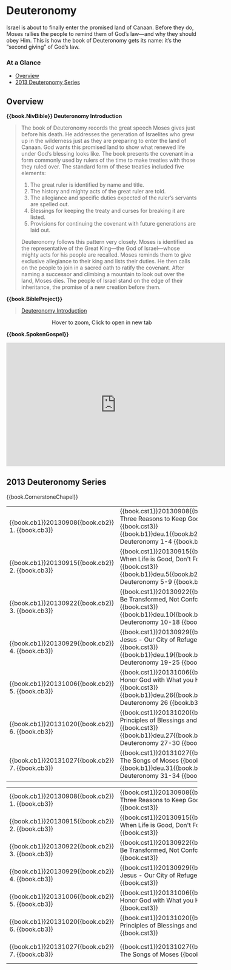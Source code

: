 # Deuteronomy

Israel is about to finally enter the promised land of Canaan. Before
they do, Moses rallies the people to remind them of God’s law—and why
they should obey Him. This is how the book of Deuteronomy gets its
name: it’s the “second giving” of God’s law.


### At a Glance

- [Overview](#overview)
- [2013 Deuteronomy Series](#2013-deuteronomy-series)


## Overview

**{{book.NivBible}} Deuteronomy Introduction**

> The book of Deuteronomy records the great speech Moses gives just
> before his death. He addresses the generation of Israelites who grew
> up in the wilderness just as they are preparing to enter the land of
> Canaan. God wants this promised land to show what renewed life under
> God’s blessing looks like. The book presents the covenant in a form
> commonly used by rulers of the time to make treaties with those they
> ruled over. The standard form of these treaties included five
> elements:
> 
> 1. The great ruler is identified by name and title.
> 1. The history and mighty acts of the great ruler are told.
> 1. The allegiance and specific duties expected of the ruler’s servants are spelled out.
> 1. Blessings for keeping the treaty and curses for breaking it are listed.
> 1. Provisions for continuing the covenant with future generations are laid out.
> 
> Deuteronomy follows this pattern very closely. Moses is identified as
> the representative of the Great King—the God of Israel—whose mighty
> acts for his people are recalled. Moses reminds them to give exclusive
> allegiance to their king and lists their duties. He then calls on the
> people to join in a sacred oath to ratify the covenant. After naming a
> successor and climbing a mountain to look out over the land, Moses
> dies. The people of Israel stand on the edge of their inheritance, the
> promise of a new creation before them.


**{{book.BibleProject}}**

> [Deuteronomy Introduction](https://bibleproject.com/explore/video/deuteronomy/)

<center>
  <figure>
    <div id="Deuteronomy_BP"></div>
    <figcaption>Hover to zoom, Click to open in new tab</figcaption>
  </figure>
</center>
<script>
  fw.addZoomableImage('Deuteronomy_BP', 'Deuteronomy_BP.png', 75);
</script>


**{{book.SpokenGospel}}**

<p align="center">
  <iframe name="SpokenGospelDeuteronomyVideo"
          id="SpokenGospelDeuteronomyVideo"
          width="577"
          height="325"
          src="https://www.youtube.com/embed/DfHlvrAKMoU"
          frameborder="0"
          allow="accelerometer; autoplay; encrypted-media; gyroscope; picture-in-picture"
          allowfullscreen></iframe>
</p>



## 2013 Deuteronomy Series

{{book.CornerstoneChapel}}

<!-- MASTER: vertical layout for "cell phone" responsive show/hide -->
<div class="phone">
<table>

<tr><td> {{book.cb1}}20130908{{book.cb2}} 1. {{book.cb3}} </td><td> {{book.cst1}}20130908{{book.cst2}} Three Reasons to Keep God's Word     {{book.cst3}} <br/> {{book.b1}}deu.1{{book.b2}}  Deuteronomy 1-4   {{book.b3}} </td><td> 09/08/2013 <br/> {{book.csg1}}20130908.pdf{{book.csg2}} </td>
<tr><td> {{book.cb1}}20130915{{book.cb2}} 2. {{book.cb3}} </td><td> {{book.cst1}}20130915{{book.cst2}} When Life is Good, Don't Forget God  {{book.cst3}} <br/> {{book.b1}}deu.5{{book.b2}}  Deuteronomy 5-9   {{book.b3}} </td><td> 09/15/2013 <br/> {{book.csg1}}20130915.pdf{{book.csg2}} </td>
<tr><td> {{book.cb1}}20130922{{book.cb2}} 3. {{book.cb3}} </td><td> {{book.cst1}}20130922{{book.cst2}} Be Transformed, Not Conformed        {{book.cst3}} <br/> {{book.b1}}deu.10{{book.b2}} Deuteronomy 10-18 {{book.b3}} </td><td> 09/22/2013 <br/> {{book.csg1}}20130922.pdf{{book.csg2}} </td>
<tr><td> {{book.cb1}}20130929{{book.cb2}} 4. {{book.cb3}} </td><td> {{book.cst1}}20130929{{book.cst2}} Jesus - Our City of Refuge           {{book.cst3}} <br/> {{book.b1}}deu.19{{book.b2}} Deuteronomy 19-25 {{book.b3}} </td><td> 09/29/2013 <br/> {{book.csg1}}20130929.pdf{{book.csg2}} </td>
<tr><td> {{book.cb1}}20131006{{book.cb2}} 5. {{book.cb3}} </td><td> {{book.cst1}}20131006{{book.cst2}} Honor God with What you Have         {{book.cst3}} <br/> {{book.b1}}deu.26{{book.b2}} Deuteronomy 26    {{book.b3}} </td><td> 10/06/2013 <br/> {{book.csg1}}20131006.pdf{{book.csg2}} </td>
<tr><td> {{book.cb1}}20131020{{book.cb2}} 6. {{book.cb3}} </td><td> {{book.cst1}}20131020{{book.cst2}} Principles of Blessings and Curses   {{book.cst3}} <br/> {{book.b1}}deu.27{{book.b2}} Deuteronomy 27-30 {{book.b3}} </td><td> 10/20/2013 <br/> {{book.csg1}}20131020.pdf{{book.csg2}} </td>
<tr><td> {{book.cb1}}20131027{{book.cb2}} 7. {{book.cb3}} </td><td> {{book.cst1}}20131027{{book.cst2}} The Songs of Moses                   {{book.cst3}} <br/> {{book.b1}}deu.31{{book.b2}} Deuteronomy 31-34 {{book.b3}} </td><td> 10/27/2013 <br/> {{book.csg1}}20131027.pdf{{book.csg2}} </td>

</table>
</div>

<!-- COPY: horizontal layout for "desktop/tablet" responsive show/hide (simply add 2 columns to header and replace TWO FROM <br/> TO </td><td> -->
<div class="desktop">
<table>

<tr><td> {{book.cb1}}20130908{{book.cb2}} 1. {{book.cb3}} </td><td> {{book.cst1}}20130908{{book.cst2}} Three Reasons to Keep God's Word     {{book.cst3}} </td><td> {{book.b1}}deu.1{{book.b2}}  Deuteronomy 1-4   {{book.b3}} </td><td> 09/08/2013 </td><td> {{book.csg1}}20130908.pdf{{book.csg2}} </td>
<tr><td> {{book.cb1}}20130915{{book.cb2}} 2. {{book.cb3}} </td><td> {{book.cst1}}20130915{{book.cst2}} When Life is Good, Don't Forget God  {{book.cst3}} </td><td> {{book.b1}}deu.5{{book.b2}}  Deuteronomy 5-9   {{book.b3}} </td><td> 09/15/2013 </td><td> {{book.csg1}}20130915.pdf{{book.csg2}} </td>
<tr><td> {{book.cb1}}20130922{{book.cb2}} 3. {{book.cb3}} </td><td> {{book.cst1}}20130922{{book.cst2}} Be Transformed, Not Conformed        {{book.cst3}} </td><td> {{book.b1}}deu.10{{book.b2}} Deuteronomy 10-18 {{book.b3}} </td><td> 09/22/2013 </td><td> {{book.csg1}}20130922.pdf{{book.csg2}} </td>
<tr><td> {{book.cb1}}20130929{{book.cb2}} 4. {{book.cb3}} </td><td> {{book.cst1}}20130929{{book.cst2}} Jesus - Our City of Refuge           {{book.cst3}} </td><td> {{book.b1}}deu.19{{book.b2}} Deuteronomy 19-25 {{book.b3}} </td><td> 09/29/2013 </td><td> {{book.csg1}}20130929.pdf{{book.csg2}} </td>
<tr><td> {{book.cb1}}20131006{{book.cb2}} 5. {{book.cb3}} </td><td> {{book.cst1}}20131006{{book.cst2}} Honor God with What you Have         {{book.cst3}} </td><td> {{book.b1}}deu.26{{book.b2}} Deuteronomy 26    {{book.b3}} </td><td> 10/06/2013 </td><td> {{book.csg1}}20131006.pdf{{book.csg2}} </td>
<tr><td> {{book.cb1}}20131020{{book.cb2}} 6. {{book.cb3}} </td><td> {{book.cst1}}20131020{{book.cst2}} Principles of Blessings and Curses   {{book.cst3}} </td><td> {{book.b1}}deu.27{{book.b2}} Deuteronomy 27-30 {{book.b3}} </td><td> 10/20/2013 </td><td> {{book.csg1}}20131020.pdf{{book.csg2}} </td>
<tr><td> {{book.cb1}}20131027{{book.cb2}} 7. {{book.cb3}} </td><td> {{book.cst1}}20131027{{book.cst2}} The Songs of Moses                   {{book.cst3}} </td><td> {{book.b1}}deu.31{{book.b2}} Deuteronomy 31-34 {{book.b3}} </td><td> 10/27/2013 </td><td> {{book.csg1}}20131027.pdf{{book.csg2}} </td>

</table>
</div>
